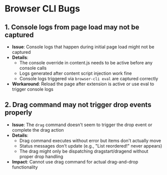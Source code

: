 # Browser CLI Bugs

## 1. Console logs from page load may not be captured

- **Issue**: Console logs that happen during initial page load might not be
  captured
- **Details**:
  - The console override in content.js needs to be active before any console
    calls
  - Logs generated after content script injection work fine
  - Console logs triggered via `browser-cli eval` are captured correctly
- **Workaround**: Reload the page after extension is active or use eval to
  trigger console logs

## 2. Drag command may not trigger drop events properly

- **Issue**: The `drag` command doesn't seem to trigger the drop event or
  complete the drag action
- **Details**:
  - Drag command executes without error but items don't actually move
  - Status messages don't update (e.g., "List reordered!" never appears)
  - The drag might only be dispatching dragstart/dragend without proper drop
    handling
- **Impact**: Cannot use drag command for actual drag-and-drop functionality
